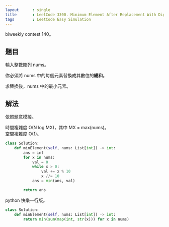 ```yaml
---
layout      : single
title       : LeetCode 3300. Minimum Element After Replacement With Digit Sum
tags        : LeetCode Easy Simulation
---
```

biweekly contest 140。  

## 題目

輸入整數陣列 nums。  

你必須將 nums 中的每個元素替換成其數位的**總和**。  

求替換後，nums 中的最小元素。  

## 解法

依照題意模擬。  

時間複雜度 O(N log MX)，其中 MX = max(nums)。  
空間複雜度 O(1)。  

```python
class Solution:
    def minElement(self, nums: List[int]) -> int:
        ans = inf
        for x in nums:
            val = 0
            while x > 0:
                val += x % 10
                x //= 10
            ans = min(ans, val)

        return ans
```

python 快樂一行版。  

```python
class Solution:
    def minElement(self, nums: List[int]) -> int:
        return min(sum(map(int, str(x))) for x in nums)
```
